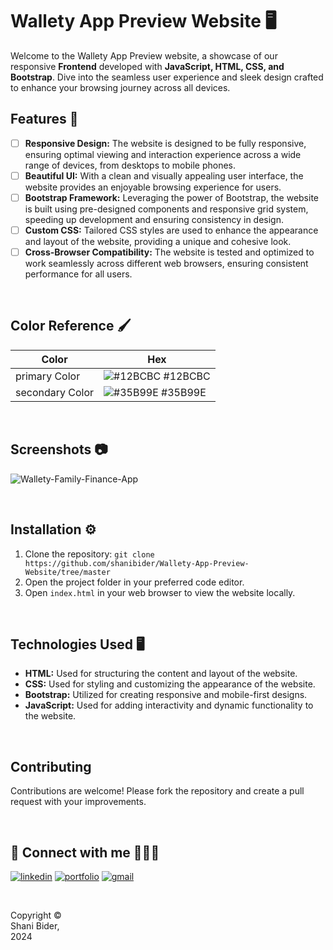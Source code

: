 # Wallety App Preview Website 🖥️
Welcome to the Wallety App Preview website, a showcase of our responsive ****Frontend**** developed with ****JavaScript, HTML, CSS, and Bootstrap****.
Dive into the seamless user experience and sleek design crafted to enhance your browsing journey across all devices.

## Features 🎯
- [ ] **Responsive Design:** The website is designed to be fully responsive, ensuring optimal viewing and interaction experience across a wide range of devices, from desktops to mobile phones.
- [ ] **Beautiful UI:** With a clean and visually appealing user interface, the website provides an enjoyable browsing experience for users.
- [ ] **Bootstrap Framework:** Leveraging the power of Bootstrap, the website is built using pre-designed components and responsive grid system, speeding up development and ensuring consistency in design.
- [ ] **Custom CSS:** Tailored CSS styles are used to enhance the appearance and layout of the website, providing a unique and cohesive look.
- [ ] **Cross-Browser Compatibility:** The website is tested and optimized to work seamlessly across different web browsers, ensuring consistent performance for all users.

<br>

## Color Reference 🖌

| Color             | Hex                                                                |
| ----------------- | ------------------------------------------------------------------ |
| primary Color | ![#12BCBC](https://via.placeholder.com/10/12BCBC?text=+) #12BCBC |
| secondary Color | ![#35B99E](https://via.placeholder.com/10/35B99E?text=+) #35B99E |

<br>

## Screenshots 📷
![Wallety-Family-Finance-App](https://github.com/shanibider/Wallety-App-Preview-Website/assets/72359805/86d324d5-e494-40e4-b6e1-4367628c1d29)


<br>

## Installation ⚙️
1. Clone the repository: `git clone https://github.com/shanibider/Wallety-App-Preview-Website/tree/master`
2. Open the project folder in your preferred code editor.
3. Open `index.html` in your web browser to view the website locally.
   
<br>


## Technologies Used 🖥
- **HTML:** Used for structuring the content and layout of the website.
- **CSS:** Used for styling and customizing the appearance of the website.
- **Bootstrap:** Utilized for creating responsive and mobile-first designs.
- **JavaScript:** Used for adding interactivity and dynamic functionality to the website.

<br>


## Contributing
Contributions are welcome! Please fork the repository and create a pull request with your improvements.


<br>

## 🔗 Connect with me 👩‍💻😊
[![linkedin](https://img.shields.io/badge/linkedin-0A66C2?style=for-the-badge&logo=linkedin&logoColor=white)](https://www.linkedin.com/in/shani-bider/)
[![portfolio](https://img.shields.io/badge/my_portfolio-000?style=for-the-badge&logo=ko-fi&logoColor=white)](https://shanibider.github.io/Portfolio/)
[![gmail](https://img.shields.io/badge/Gmail-D14836?style=for-the-badge&logo=gmail&logoColor=white)](mailto:shanibider@gmail.com)

<br>

<footer>
<p style="float:left; width: 20%;">
Copyright © Shani Bider, 2024
</p>
</footer>
